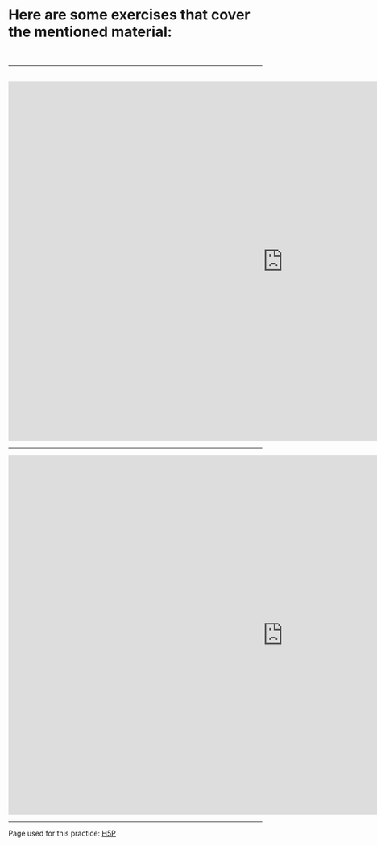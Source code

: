<h1> Here are some exercises that cover the mentioned material: </h1>

<br>
<hr>
<br>

<iframe src="https://galena.h5p.com/content/1290897009321302487" width="1090" height="713" frameborder="0" allowfullscreen="allowfullscreen"></iframe><script src="https://h5p.org/sites/all/modules/h5p/library/js/h5p-resizer.js" charset="UTF-8"></script>

<br>
<hr>
<iframe src="https://galena.h5p.com/content/1290897026203013837" width="1090" height="713" frameborder="0" allowfullscreen="allowfullscreen"></iframe><script src="https://h5p.org/sites/all/modules/h5p/library/js/h5p-resizer.js" charset="UTF-8"></script>
<br>
<hr>
Page used for this practice: <a href="https://h5p.org/user">H5P</a>
